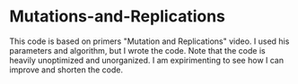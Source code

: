 # Mutations-and-Replications
This code is based on primers "Mutation and Replications" video. I used his parameters and algorithm, but I wrote the code.
Note that the code is heavily unoptimized and unorganized. I am expirimenting to see how I can improve and shorten the code.
